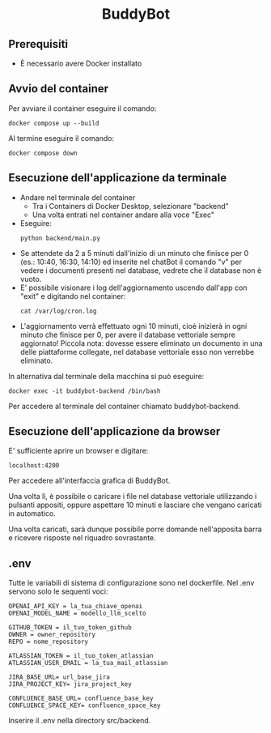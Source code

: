 <h1 align="center">BuddyBot</h1>

## Prerequisiti
- È necessario avere Docker installato

## Avvio del container
Per avviare il container eseguire il comando:
```
docker compose up --build
```

Al termine eseguire il comando:
```
docker compose down
```

## Esecuzione dell'applicazione da terminale
- Andare nel terminale del container
  - Tra i Containers di Docker Desktop, selezionare "backend"
  - Una volta entrati nel container andare alla voce "Exec"
- Eseguire:
  ```
  python backend/main.py
  ```
- Se attendete da 2 a 5 minuti dall'inizio di un minuto che finisce per 0 (es.: 10:40, 16:30, 14:10) ed inserite nel chatBot il comando "v" per vedere i documenti presenti nel database, vedrete che il database non è vuoto.
- E' possibile visionare i log dell'aggiornamento uscendo dall'app con "exit" e digitando nel container:
  ```
  cat /var/log/cron.log
  ```
- L'aggiornamento verrà effettuato ogni 10 minuti, cioè inizierà in ogni minuto che finisce per 0, per avere il database vettoriale sempre aggiornato!
Piccola nota: dovesse essere eliminato un documento in una delle piattaforme collegate, nel database vettoriale esso non verrebbe eliminato.

In alternativa dal terminale della macchina si può eseguire: 
```
docker exec -it buddybot-backend /bin/bash
 ```
Per accedere al terminale del container chiamato buddybot-backend.


## Esecuzione dell'applicazione da browser

E' sufficiente aprire un browser e digitare:
```
localhost:4200
```
Per accedere all'interfaccia grafica di BuddyBot.

Una volta lì, è possibile o caricare i file nel database vettoriale utilizzando i pulsanti appositi,
oppure aspettare 10 minuti e lasciare che vengano caricati in automatico.

Una volta caricati, sarà dunque possibile porre domande nell'apposita barra e ricevere risposte nel riquadro sovrastante.


## .env
Tutte le variabili di sistema di configurazione sono nel dockerfile.
Nel .env servono solo le sequenti voci:
```
OPENAI_API_KEY = la_tua_chiave_openai
OPENAI_MODEL_NAME = modello_llm_scelto

GITHUB_TOKEN = il_tuo_token_github
OWNER = owner_repository
REPO = nome_repository

ATLASSIAN_TOKEN = il_tuo_token_atlassian
ATLASSIAN_USER_EMAIL = la_tua_mail_atlassian

JIRA_BASE_URL= url_base_jira
JIRA_PROJECT_KEY= jira_project_key

CONFLUENCE_BASE_URL= confluence_base_key
CONFLUENCE_SPACE_KEY= confluence_space_key
```
Inserire il .env nella directory src/backend.
